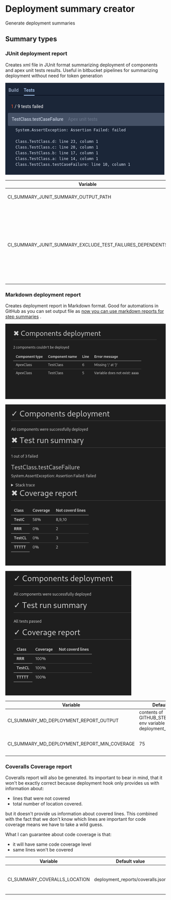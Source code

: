 # Deployment summary creator

Generate deployment summaries

## Summary types

### JUnit deployment report

Creates xml file in JUnit format summarizing deployment of components and apex unit tests results. Useful in bitbucket
pipelines for summarizing deployment without need for token generation

![Image showing how bitbucket displays this kind of report](images/junitsummary.png)

| Variable                                                  | Default value                    | description                                                                                                                                     |
| --------------------------------------------------------- | -------------------------------- | ----------------------------------------------------------------------------------------------------------------------------------------------- |
| CI_SUMMARY_JUNIT_SUMMARY_OUTPUT_PATH                      | test-results/sfdx-deployment.xml | Where to output result                                                                                                                          |
| CI_SUMMARY_JUNIT_SUMMARY_EXCLUDE_TEST_FAILURES_DEPENDENTS | false                            | Should test fauilures caused by dependent classes compilation be skipped in xml. Setting this to true can reduce report file size significantly |

### Markdown deployment report

Creates deployment report in Markdown format. Good for automations in GitHub as you can set output file
as [now you can use markdown reports for step summaries](https://github.blog/2022-05-09-supercharging-github-actions-with-job-summaries/)
.

![image showing report for failed deployment ](images/mdreport_deployemntFailed.png)

![image showing report for deployment with failed unit tests](images/mdreport_testsFailed.png)

![image showing report for successful report](images/mdreport_success.png)

| Variable                                     | Default value                                                        | Description                               |
| -------------------------------------------- | -------------------------------------------------------------------- | ----------------------------------------- |
| CI_SUMMARY_MD_DEPLOYMENT_REPORT_OUTPUT       | contents of GITHUB_STEP_SUMMARY env variable or deployment_report.md | File in which report will be created      |
| CI_SUMMARY_MD_DEPLOYMENT_REPORT_MIN_COVERAGE | 75                                                                   | Minimum coverage to mark class as covered |

### Coveralls Coverage report

Coveralls report will also be generated.
Its important to bear in mind, that it won't be exactly correct because deployment hook only provides us with information about:

- lines that were not covered
- total number of location covered.

but it doesn't provide us information about covered lines.
This combined with the fact that we don't know which lines are important for code coverage means we have to take a wild guess.

What I can guarantee about code coverage is that:

- it will have same code coverage level
- same lines won't be covered

| Variable                      | Default value                     | Description                             |
| ----------------------------- | --------------------------------- | --------------------------------------- |
| CI_SUMMARY_COVERALLS_LOCATION | deployment_reports/coveralls.json | Place in which report should be created |
